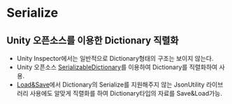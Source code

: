 
# Serialize

## Unity 오픈소스를 이용한 Dictionary 직렬화
* Unity Inspector에서는 일반적으로 Dictionary형태의 구조는 보이지 않는다.
* Unity 오픈소스 [SerializableDictionary](https://assetstore.unity.com/packages/tools/integration/serializabledictionary-90477)를 이용하여 Dictionary를 직렬화하여 사용.
* [Load&Save](../load%26save/load&save.md)에서 Dictionary의 Serialize를 지원해주지 않는 JsonUtility 라이브러리 사용에도 알맞게 직렬화를 하여 Dictionary타입의 자료를 Save&Load가능.
